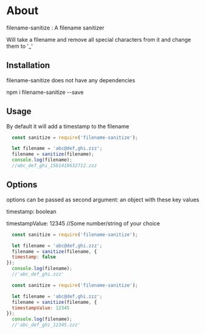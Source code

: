 # About

filename-sanitize : A filename sanitizer

Will take a filename and remove all special characters from it and change them to '_'

## Installation

filename-sanitize does not have any dependencies

npm i filename-sanitize --save

## Usage

By default it will add a timestamp to the filename
```javascript
  const sanitize = require('filename-sanitize');

  let filename = 'abc@def,ghi.zzz';
  filename = sanitize(filename);
  console.log(filename);
  //abc_def_ghi_1581418632712.zzz

```

## Options

options can be passed as second argument: an object with these key values

timestamp: boolean

timestampValue: 12345 //Some number/string of your choice

```javascript
  const sanitize = require('filename-sanitize');

  let filename = 'abc@def,ghi.zzz';
  filename = sanitize(filename, {
  timestamp: false
});
  console.log(filename);
  //'abc_def_ghi.zzz'

```

```javascript
  const sanitize = require('filename-sanitize');

  let filename = 'abc@def,ghi.zzz';
  filename = sanitize(filename, {
  timestampValue: 12345
});
  console.log(filename);
  //'abc_def_ghi_12345.zzz'

```
